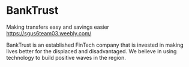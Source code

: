 # BankTrust
Making transfers easy and savings easier
https://sgus6team03.weebly.com/

BankTrust is an established FinTech company that is invested in making lives better for the displaced and disadvantaged. We believe in using technology to build positive waves in the region. 

